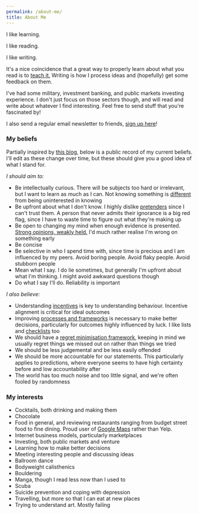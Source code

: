 ```yaml
---
permalink: /about-me/
title: About Me
---
```


[//]: # (Detailed description)
I like learning.

I like reading.

I like writing.

It's a nice coincidence that a great way to properly learn about what you read is to [teach it.](https://fs.blog/2012/04/learn-anything-faster-with-the-feynman-technique/ "Feynman technique") Writing is how I process ideas and (hopefully) get some feedback on them.

I've had some military, investment banking, and public markets investing experience. I don't just focus on those sectors though, and will read and write about whatever I find interesting. Feel free to send stuff that you're fascinated by!

I also send a regular email newsletter to friends, [sign up here](https://avoidboringpeople.substack.com/ "sign up link")!

### My beliefs
Partially inspired by [this blog,](https://devonzuegel.com/page/about-me "Devon's blog") below is a public record of my current beliefs. I'll edit as these change over time, but these should give you a good idea of what I stand for.

*I should aim to:*
  * Be intellectually curious.  There will be subjects too hard or irrelevant, but I want to learn as much as I can. Not knowing something is [different](https://xkcd.com/1053/ "Don't make fun of people for when they don't know things") from being uninterested in knowing 
  * Be upfront about what I don't know. I highly dislike [pretenders](https://fs.blog/2015/01/richard-feynman-knowing-something/ "Feynman on knowing") since I can't trust them. A person that never admits their ignorance is a big red flag, since I have to waste time to figure out what they're making up
  * Be open to changing my mind when enough evidence is presented. [Strong opinions, weakly held.](https://www.saffo.com/02008/07/26/strong-opinions-weakly-held/ "Saffo on opinions") I'd much rather realise I'm wrong on something early
  * Be concise   
  * Be selective in who I spend time with, since time is precious and I am influenced by my peers. Avoid boring people. Avoid flaky people. Avoid stubborn people
  * Mean what I say. I do lie sometimes, but generally I'm upfront about what I'm thinking. I might avoid awkward questions though
  * Do what I say I'll do. Reliability is important  

*I also believe:*
  * Understanding [incentives](https://fs.blog/2016/03/distorting-power-of-incentives/ "Munger on incentives") is key to understanding behaviour. Incentive alignment is critical for ideal outcomes
  * Improving [processes and frameworks](https://25iq.com/2016/10/01/a-dozen-things-you-can-learn-by-reading-the-success-equation-by-michael-mauboussin/ "Mauboussin on process") is necessary to make better decisions, particularly for outcomes highly influenced by luck. I like lists and [checklists](http://atulgawande.com/book/the-checklist-manifesto/ "Atul Gawande checklist manifesto") too
  * We should have a [regret minimisation framework,](https://awealthofcommonsense.com/2016/10/the-jeff-bezos-regret-minimization-framework/ "Bezos on regret minimisation") keeping in mind we usually regret things we missed out on rather than things we tried
  * We should be less judgemental and be less easily offended
  * We should be more accountable for our statements. This particularly applies to predictions, where everyone seems to have high certainty before and low accountability after
  * The world has too much noise and too little signal, and we're often fooled by randomness
      
### My interests
  * Cocktails, both drinking and making them
  * Chocolate
  * Food in general, and reviewing restaurants ranging from budget street food to fine dining. Proud user of [Google Maps](https://www.google.com/maps/contrib/103299504307574664914/reviews/@40.7441353,-73.98413,14z/data=!3m1!4b1!4m3!8m2!3m1!1e1 "Maps profile") rather than Yelp. 
  * Internet business models, particularly marketplaces
  * Investing, both public markets and venture
  * Learning how to make better decisions
  * Meeting interesting people and discussing ideas
  * Ballroom dance
  * Bodyweight calisthenics
  * Bouldering
  * Manga, though I read less now than I used to
  * Scuba
  * Suicide prevention and coping with depression
  * Travelling, but more so that I can eat at new places
  * Trying to understand art. Mostly failing

